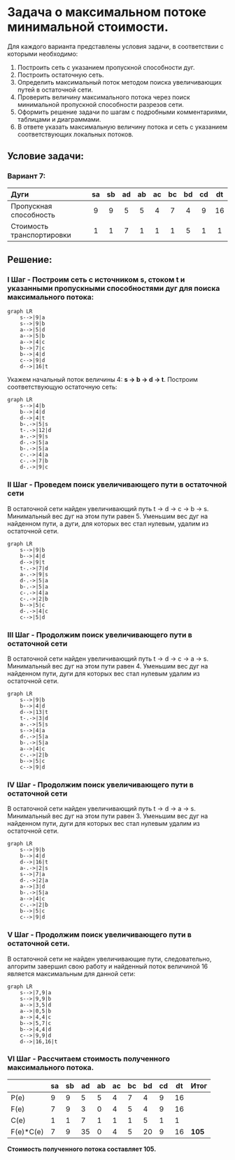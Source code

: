# Задача о максимальном потоке минимальной стоимости.

Для каждого варианта представлены условия задачи, в соответствии с которыми необходимо:

1. Построить сеть с указанием пропускной способности дуг.
2. Построить остаточную сеть.
3. Определить максимальный поток методом поиска увеличивающих путей в остаточной сети.
4. Проверить величину максимального потока через поиск минимальной пропускной способности разрезов сети.
5. Оформить решение задачи по шагам с подробными комментариями, таблицами и диаграммами.
6. В ответе указать максимальную величину потока и сеть с указанием соответствующих локальных потоков.

## Условие задачи:

### Вариант 7:

| Дуги                      | sa  | sb  | ad  | ab  | ac  | bc  | bd  | cd  | dt  |
| :------------------------ | :-: | :-: | :-: | :-: | :-: | :-: | :-: | :-: | :-: |
| Пропускная способность    |  9  |  9  |  5  |  5  |  4  |  7  |  4  |  9  | 16  |
| Стоимость транспортировки |  1  |  1  |  7  |  1  |  1  |  1  |  5  |  1  |  1  |

## Решение:

### I Шаг - Построим сеть с источником s, стоком t и указанными пропускными способностями дуг для поиска максимального потока:

```mermaid
graph LR
    s-->|9|a
    s-->|9|b
    a-->|5|d
    a-->|5|b
    a-->|4|c
    b-->|7|c
    b-->|4|d
    c-->|9|d
    d-->|16|t
```

Укажем начальный поток величины 4: **s -> b -> d -> t**. Построим соответствующую остаточную сеть:

```mermaid
graph LR
    s-->|4|b
    b-->|4|d
    d-->|4|t
    b-.->|5|s
    t-.->|12|d
    a-.->|9|s
    d-.->|5|a
    b-.->|5|a
    c-.->|4|a
    c-.->|7|b
    d-.->|9|c
```

### II Шаг - Проведем поиск увеличивающего пути в остаточной сети

В остаточной сети найден увеличивающий путь t -> d -> c -> b -> s. Минимальный вес дуг на этом пути равен 5.
Уменьшим вес дуг на найденном пути, a дуги, для которых вес стал нулевым, удалим из остаточной сети.

```mermaid
graph LR
    s-->|9|b
    b-->|4|d
    d-->|9|t
    t-.->|7|d
    a-.->|9|s
    d-.->|5|a
    b-.->|5|a
    c-.->|4|a
    c-.->|2|b
    b-->|5|c
    d-.->|4|c
    c-->|5|d
```

### III Шаг - Продолжим поиск увеличивающего пути в остаточной сети

В остаточной сети найден увеличивающий путь t -> d -> c -> a -> s. Минимальный вес дуг на этом пути равен 4.
Уменьшим вес дуг на найденном пути, дуги для которых вес стал нулевым удалим из остаточной сети.

```mermaid
graph LR
    s-->|9|b
    b-->|4|d
    d-->|13|t
    t-.->|3|d
    a-.->|5|s
    s-->|4|a
    d-.->|5|a
    b-.->|5|a
    a-->|4|c
    c-.->|2|b
    b-->|5|c
    c-->|9|d
```

### IV Шаг - Продолжим поиск увеличивающего пути в остаточной сети

В остаточной сети найден увеличивающий путь t -> d -> a -> s. Минимальный вес дуг на этом пути равен 3.
Уменьшим вес дуг на найденном пути, дуги для которых вес стал нулевым удалим из остаточной сети.

```mermaid
graph LR
    s-->|9|b
    b-->|4|d
    d-->|16|t
    a-.->|2|s
    s-->|7|a
    d-.->|2|a
    a-->|3|d
    b-.->|5|a
    a-->|4|c
    c-.->|2|b
    b-->|5|c
    c-->|9|d
```

### V Шаг - Продолжим поиск увеличивающего пути в остаточной сети.

В остаточной сети не найден увеличивающие пути, следовательно, алгоритм завершил свою работу и найденный поток величиной 16 является максимальным для данной сети:

```mermaid
graph LR
    s-->|7,9|a
    s-->|9,9|b
    a-->|3,5|d
    a-->|0,5|b
    a-->|4,4|c
    b-->|5,7|c
    b-->|4,4|d
    c-->|9,9|d
    d-->|16,16|t
```

### VI Шаг - Рассчитаем стоимость полученного максимального потока.

|            | sa  | sb  | ad  | ab  | ac  | bc  | bd  | cd  | dt  | Итог   |
| ---------- | --- | --- | --- | --- | --- | --- | --- | --- | --- | ------ |
| P(e)       | 9   | 9   | 5   | 5   | 4   | 7   | 4   | 9   | 16  |        |
| F(e)       | 7   | 9   | 3   | 0   | 4   | 5   | 4   | 9   | 16  |
| C(e)       | 1   | 1   | 7   | 1   | 1   | 1   | 5   | 1   | 1   |
| F(e)\*C(e) | 7  | 9  | 35   | 0   | 4  | 5   | 20  | 9   | 16  | **105** |

**Стоимость полученного потока составляет 105.**
